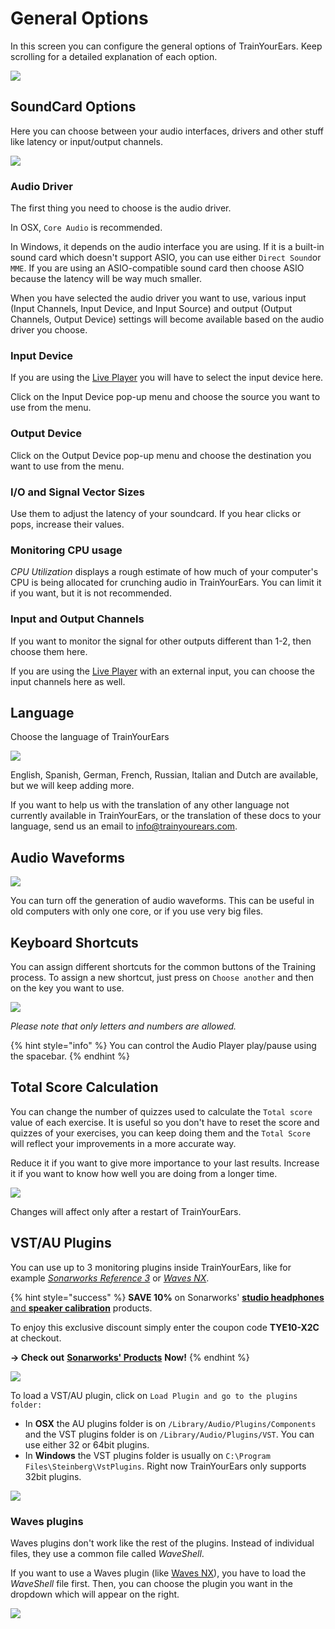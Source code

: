 # General Options

In this screen you can configure the general options of TrainYourEars. Keep scrolling for a detailed explanation of each option.

![](../.gitbook/assets/general-options.png)

## SoundCard Options

Here you can choose between your audio interfaces, drivers and other stuff like latency or input/output channels.

![](../.gitbook/assets/soundcard-options-2.png)

### Audio Driver

The first thing you need to choose is the audio driver.

In OSX, `Core Audio` is recommended.

In Windows, it depends on the audio interface you are using. If it is a built-in sound card which doesn't support ASIO, you can use either `Direct Sound`or `MME`. If you are using an ASIO-compatible sound card then choose ASIO because the latency will be way much smaller.

When you have selected the audio driver you want to use, various input \(Input Channels, Input Device, and Input Source\) and output \(Output Channels, Output Device\) settings will become available based on the audio driver you choose.

### Input Device

If you are using the [Live Player](../player/live.md) you will have to select the input device here.

Click on the Input Device pop-up menu and choose the source you want to use from the menu.

### Output Device

Click on the Output Device pop-up menu and choose the destination you want to use from the menu.

### I/O and Signal Vector Sizes

Use them to adjust the latency of your soundcard. If you hear clicks or pops, increase their values.

### Monitoring CPU usage

_CPU Utilization_ displays a rough estimate of how much of your computer's CPU is being allocated for crunching audio in TrainYourEars. You can limit it if you want, but it is not recommended.

### Input and Output Channels

If you want to monitor the signal for other outputs different than 1-2, then choose them here.

If you are using the [Live Player](../player/live.md) with an external input, you can choose the input channels here as well.

## Language

Choose the language of TrainYourEars

![](../.gitbook/assets/language.png)

English, Spanish, German, French, Russian, Italian and Dutch are available, but we will keep adding more.

If you want to help us with the translation of any other language not currently available in TrainYourEars, or the translation of these docs to your language, send us an email to info@trainyourears.com.

## Audio Waveforms

![](../.gitbook/assets/audio-waveform.png)

You can turn off the generation of audio waveforms. This can be useful in old computers with only one core, or if you use very big files.

## Keyboard Shortcuts

You can assign different shortcuts for the common buttons of the Training process. To assign a new shortcut, just press on `Choose another` and then on the key you want to use.

![](../.gitbook/assets/shortcuts-2.png)

_Please note that only letters and numbers are allowed._

{% hint style="info" %}
You can control the Audio Player play/pause using the spacebar.
{% endhint %}

## Total Score Calculation

You can change the number of quizzes used to calculate the `Total score` value of each exercise. It is useful so you don't have to reset the score and quizzes of your exercises, you can keep doing them and the `Total Score` will reflect your improvements in a more accurate way.

Reduce it if you want to give more importance to your last results. Increase it if you want to know how well you are doing from a longer time.

![](../.gitbook/assets/total-score-calculation.png)

Changes will affect only after a restart of TrainYourEars.

## VST/AU Plugins

You can use up to 3 monitoring plugins inside TrainYourEars, like for example [_Sonarworks Reference 3_](http://bit.ly/2wlCnd6) or [_Waves NX_](http://www.waves.com/plugins/nx).

{% hint style="success" %}
**SAVE 10%** on Sonarworks' [**studio headphones** and **speaker calibration**](http://bit.ly/2wlCnd6) products.

To enjoy this exclusive discount simply enter the coupon code **TYE10-X2C** at checkout.

**→ Check out** [**Sonarworks' Products**](http://bit.ly/2wlCnd6) **Now!**
{% endhint %}

![](../.gitbook/assets/tye-sonarworks-waves.png)

To load a VST/AU plugin, click on `Load Plugin and go to the plugins folder:`

* In **OSX** the AU plugins folder is on `/Library/Audio/Plugins/Components` and the VST plugins folder is on `/Library/Audio/Plugins/VST`. You can use either 32 or 64bit plugins.
* In **Windows** the VST plugins folder is usually on `C:\Program Files\Steinberg\VstPlugins`. Right now TrainYourEars only supports 32bit plugins.

![](../.gitbook/assets/plugin-folders.png)

### Waves plugins

Waves plugins don't work like the rest of the plugins. Instead of individual files, they use a common file called _WaveShell_.

If you want to use a Waves plugin \(like [Waves NX](http://www.waves.com/plugins/nx)\), you have to load the _WaveShell_ file first. Then, you can choose the plugin you want in the dropdown which will appear on the right.

![](../.gitbook/assets/waveshell.png)

